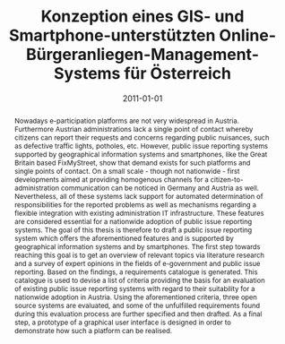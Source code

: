 ---
abstract: Nowadays e-participation platforms are not very widespread in Austria. Furthermore
  Austrian administrations lack a single point of contact whereby citizens can report
  their requests and concerns regarding public nuisances, such as defective traffic
  lights, potholes, etc. However, public issue reporting systems supported by geographical
  information systems and smartphones, like the Great Britain based FixMyStreet, show
  that demand exists for such platforms and single points of contact. On a small scale
  - though not nationwide - first developments aimed at providing homogenous channels
  for a citizen-to-administration communication can be noticed in Germany and Austria
  as well. Nevertheless, all of these systems lack support for automated determination
  of responsibilities for the reported problems as well as mechanisms regarding a
  flexible integration with existing administration IT infrastructure. These features
  are considered essential for a nationwide adoption of public issue reporting systems.
  The goal of this thesis is therefore to draft a public issue reporting system which
  offers the aforementioned features and is supported by geographical information
  systems and by smartphones. The first step towards reaching this goal is to get
  an overview of relevant topics via literature research and a survey of expert opinions
  in the fields of e-government and public issue reporting. Based on the findings,
  a requirements catalogue is generated. This catalogue is used to devise a list of
  criteria providing the basis for an evaluation of existing public issue reporting
  systems with regard to their suitability for a nationwide adoption in Austria. Using
  the aforementioned criteria, three open source systems are evaluated, and some of
  the unfulfilled requirements found during this evaluation process are further specified
  and then drafted. As a final step, a prototype of a graphical user interface is
  designed in order to demonstrate how such a platform can be realised.
authors:
- David Waldhans
date: '2011-01-01'
featured: false
publication_types:
- '7'
publishDate: '2011-01-01'
title: Konzeption eines GIS- und Smartphone-unterstützten Online-Bürgeranliegen-Management-Systems
  für Österreich
url_pdf: ''
---